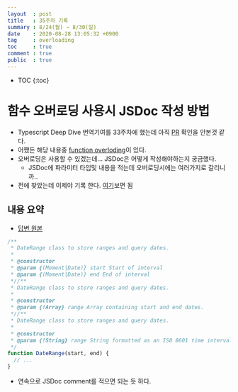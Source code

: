 ```yaml
---
layout  : post
title   : 35주차 기록 
summary : 8/24(월) ~ 8/30(일)
date    : 2020-08-28 13:05:32 +0900
tag     : overloading 
toc     : true
comment : true
public  : true
---
```

* TOC
{:toc}

# 함수 오버로딩 사용시 JSDoc 작성 방법

* Typescript Deep Dive 번역기여를 33주차에 했는데 아직 [PR](https://github.com/radlohead/typescript-book/pull/9) 확인을 안본것 같다.
* 어쨌든 해당 내용중 [function overloding](https://basarat.gitbook.io/typescript/type-system/functions#overloading)이 있다. 
* 오버로딩은 사용할 수 있겠는데... JSDoc은 어떻게 작성해야하는지 궁금했다.
  * JSDoc에 파라미터 타입및 내용을 적는데 오버로딩시에는 여러가지로 갈리니까..
* 전에 찾았는데 이제야 기록 한다. [여기](https://github.com/jsdoc/jsdoc/issues/1017)보면 됨

## 내용 요약

* [답변 원본](https://github.com/jsdoc/jsdoc/issues/1017#issuecomment-107741866)

```ts
/**
 * DateRange class to store ranges and query dates.
 *
 * @constructor
 * @param {(Moment|Date)} start Start of interval
 * @param {(Moment|Date)} end End of interval
 *//**
 * DateRange class to store ranges and query dates.
 *
 * @constructor
 * @param {!Array} range Array containing start and end dates.
 *//**
 * DateRange class to store ranges and query dates.
 *
 * @constructor
 * @param {!String} range String formatted as an IS0 8601 time interval
 */
function DateRange(start, end) {
  // ...
}
```

* 연속으로 JSDoc comment를 적으면 되는 듯 하다.

